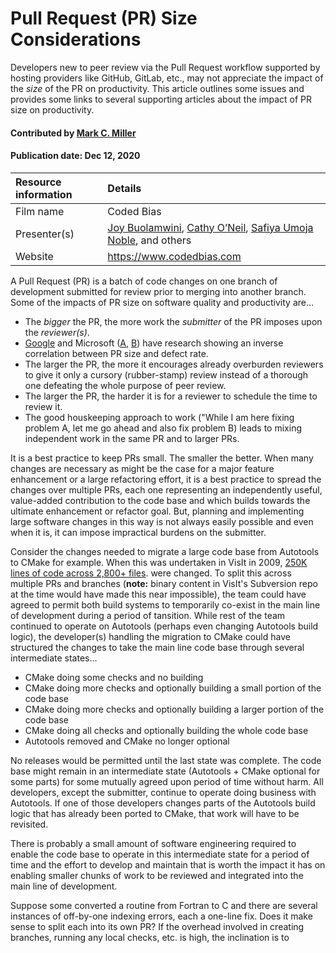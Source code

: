 # Pull Request (PR) Size Considerations

<!-- deck text start -->
Developers new to peer review via the Pull Request workflow supported by
hosting providers like GitHub, GitLab, etc., may not appreciate the
impact of the *size* of the PR on productivity. This article outlines some
issues and provides some links to several supporting articles about
the impact of PR size on productivity.
<!-- deck text end --> 

#### Contributed by [Mark C. Miller](http://github.com/markcmiller86 "Mark C. Miller")
#### Publication date: Dec 12, 2020

Resource information | Details
:--- | :--- 
Film name | Coded Bias
Presenter(s) | [Joy Buolamwini](https://en.wikipedia.org/wiki/Joy_Buolamwini), [Cathy O’Neil](https://en.wikipedia.org/wiki/Cathy_O%27Neil), [Safiya Umoja Noble](https://safiyaunoble.com), and others
Website | https://www.codedbias.com

A Pull Request (PR) is a batch of code changes on one branch of development
submitted for review prior to merging into another branch. Some of the impacts
of PR size on software quality and productivity are...

* The *bigger* the PR, the more work the *submitter* of the PR imposes upon the *reviewer(s)*.
* [Google](https://sback.it/publications/icse2018seip.pdf) and Microsoft
([A](https://www.microsoft.com/en-us/research/wp-content/uploads/2016/02/bosu2015useful.pdf),
[B](https://www.microsoft.com/en-us/research/wp-content/uploads/2015/05/PID3556473.pdf))
have research showing an inverse correlation between PR size and defect rate.
* The larger the PR, the more it encourages already overburden reviewers to give it only
a cursory (rubber-stamp) review instead of a thorough one defeating the whole
purpose of peer review.
* The larger the PR, the harder it is for a reviewer to schedule the time to review it. 
* The good houskeeping approach to work ("While I am here fixing problem A, let me go ahead
and also fix problem B) leads to mixing independent work in the same PR and to larger PRs.

It is a best practice to keep PRs small. The smaller the better. When many changes
are necessary as might be the case for a major feature enhancement or a large
refactoring effort, it is a best practice to spread the changes over multiple PRs,
each one representing an independently useful, value-added contribution to the code
base and which builds towards the ultimate enhancement or refactor goal. But,
planning and implementing large software changes in this way is not always easily
possible and even when it is, it can impose impractical burdens on the submitter.

Consider the changes needed to migrate a large code base from Autotools to CMake for
example. When this was undertaken in VisIt in 2009,
[250K lines of code across 2,800+ files](https://github.com/visit-dav/visit/commit/4c9f66cdbbd0d311e24023da441024cf85de936b).
were changed. To split this across multiple PRs and branches (**note:** binary
content in VisIt's Subversion repo at the time would have made this near impossible),
the team could have agreed to permit both build systems to temporarily co-exist
in the main line of development during a period of tansition. While rest of the team
continued to operate on Autotools (perhaps even changing Autotools build logic),
the developer(s) handling the migration to CMake could have structured the changes
to take the main line code base through several intermediate states...

* CMake doing some checks and no building
* CMake doing more checks and optionally building a small portion of the code base
* CMake doing more checks and optionally building a larger portion of the code base
* CMake doing all checks and optionally building the whole code base
* Autotools removed and CMake no longer optional

No releases would be permitted until the last state was complete. The code base might
remain in an intermediate state (Autotools + CMake optional for
some parts) for some mutually agreed upon period of time without harm. All developers,
except the submitter, continue to operate doing business with Autotools. If one of those
developers changes parts of the Autotools build logic that has already been ported to
CMake, that work will have to be revisited.

There is probably a small amount of software engineering required to enable the code
base to operate in this intermediate state for a period of time and the effort to
develop and maintain that is worth the impact it has on enabling smaller chunks of
work to be reviewed and integrated into the main line of development.

Suppose some converted a routine from Fortran to C and there are
several instances of off-by-one indexing errors, each a one-line fix. Does
it make sense to split each into its own PR? If the overhead involved in
creating branches, running any local checks, etc. is high, the inclination
is to 
